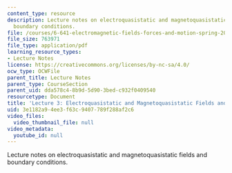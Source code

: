 ```yaml
---
content_type: resource
description: Lecture notes on electroquasistatic and magnetoquasistatic fields and
  boundary conditions.
file: /courses/6-641-electromagnetic-fields-forces-and-motion-spring-2009/3e1182a94ee3f63c9407789f288af2c6_MIT6_641s09_lec03.pdf
file_size: 763971
file_type: application/pdf
learning_resource_types:
- Lecture Notes
license: https://creativecommons.org/licenses/by-nc-sa/4.0/
ocw_type: OCWFile
parent_title: Lecture Notes
parent_type: CourseSection
parent_uid: dda578c4-8b9d-5d90-3bed-c932f0409540
resourcetype: Document
title: 'Lecture 3: Electroquasistatic and Magnetoquasistatic Fields and Boundary Conditions'
uid: 3e1182a9-4ee3-f63c-9407-789f288af2c6
video_files:
  video_thumbnail_file: null
video_metadata:
  youtube_id: null
---
```

Lecture notes on electroquasistatic and magnetoquasistatic fields and boundary conditions.